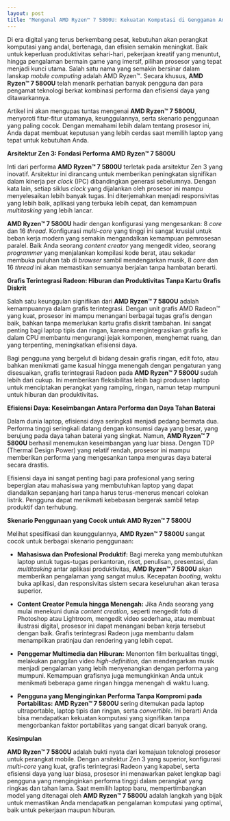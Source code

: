 ```yaml
---
layout: post
title: "Mengenal AMD Ryzen™ 7 5800U: Kekuatan Komputasi di Genggaman Anda"
---
```


Di era digital yang terus berkembang pesat, kebutuhan akan perangkat komputasi yang andal, bertenaga, dan efisien semakin meningkat. Baik untuk keperluan produktivitas sehari-hari, pekerjaan kreatif yang menuntut, hingga pengalaman bermain game yang imersif, pilihan prosesor yang tepat menjadi kunci utama. Salah satu nama yang semakin bersinar dalam lanskap *mobile computing* adalah AMD Ryzen™. Secara khusus, **AMD Ryzen™ 7 5800U** telah menarik perhatian banyak pengguna dan para pengamat teknologi berkat kombinasi performa dan efisiensi daya yang ditawarkannya.

Artikel ini akan mengupas tuntas mengenai **AMD Ryzen™ 7 5800U**, menyoroti fitur-fitur utamanya, keunggulannya, serta skenario penggunaan yang paling cocok. Dengan memahami lebih dalam tentang prosesor ini, Anda dapat membuat keputusan yang lebih cerdas saat memilih laptop yang tepat untuk kebutuhan Anda.

**Arsitektur Zen 3: Fondasi Performa AMD Ryzen™ 7 5800U**

Inti dari performa **AMD Ryzen™ 7 5800U** terletak pada arsitektur Zen 3 yang inovatif. Arsitektur ini dirancang untuk memberikan peningkatan signifikan dalam kinerja per *clock* (IPC) dibandingkan generasi sebelumnya. Dengan kata lain, setiap siklus *clock* yang dijalankan oleh prosesor ini mampu menyelesaikan lebih banyak tugas. Ini diterjemahkan menjadi responsivitas yang lebih baik, aplikasi yang terbuka lebih cepat, dan kemampuan *multitasking* yang lebih lancar.

**AMD Ryzen™ 7 5800U** hadir dengan konfigurasi yang mengesankan: 8 *core* dan 16 *thread*. Konfigurasi *multi-core* yang tinggi ini sangat krusial untuk beban kerja modern yang semakin mengandalkan kemampuan pemrosesan paralel. Baik Anda seorang *content creator* yang mengedit video, seorang *programmer* yang menjalankan kompilasi kode berat, atau sekadar membuka puluhan tab di *browser* sambil mendengarkan musik, 8 *core* dan 16 *thread* ini akan memastikan semuanya berjalan tanpa hambatan berarti.

**Grafis Terintegrasi Radeon: Hiburan dan Produktivitas Tanpa Kartu Grafis Diskrit**

Salah satu keunggulan signifikan dari **AMD Ryzen™ 7 5800U** adalah kemampuannya dalam grafis terintegrasi. Dengan unit grafis AMD Radeon™ yang kuat, prosesor ini mampu menangani berbagai tugas grafis dengan baik, bahkan tanpa memerlukan kartu grafis diskrit tambahan. Ini sangat penting bagi laptop tipis dan ringan, karena mengintegrasikan grafis ke dalam CPU membantu mengurangi jejak komponen, menghemat ruang, dan yang terpenting, meningkatkan efisiensi daya.

Bagi pengguna yang bergelut di bidang desain grafis ringan, edit foto, atau bahkan menikmati game kasual hingga menengah dengan pengaturan yang disesuaikan, grafis terintegrasi Radeon pada **AMD Ryzen™ 7 5800U** sudah lebih dari cukup. Ini memberikan fleksibilitas lebih bagi produsen laptop untuk menciptakan perangkat yang ramping, ringan, namun tetap mumpuni untuk hiburan dan produktivitas.

**Efisiensi Daya: Keseimbangan Antara Performa dan Daya Tahan Baterai**

Dalam dunia laptop, efisiensi daya seringkali menjadi pedang bermata dua. Performa tinggi seringkali datang dengan konsumsi daya yang besar, yang berujung pada daya tahan baterai yang singkat. Namun, **AMD Ryzen™ 7 5800U** berhasil menemukan keseimbangan yang luar biasa. Dengan TDP (Thermal Design Power) yang relatif rendah, prosesor ini mampu memberikan performa yang mengesankan tanpa menguras daya baterai secara drastis.

Efisiensi daya ini sangat penting bagi para profesional yang sering bepergian atau mahasiswa yang membutuhkan laptop yang dapat diandalkan sepanjang hari tanpa harus terus-menerus mencari colokan listrik. Pengguna dapat menikmati kebebasan bergerak sambil tetap produktif dan terhubung.

**Skenario Penggunaan yang Cocok untuk AMD Ryzen™ 7 5800U**

Melihat spesifikasi dan keunggulannya, **AMD Ryzen™ 7 5800U** sangat cocok untuk berbagai skenario penggunaan:

*   **Mahasiswa dan Profesional Produktif:** Bagi mereka yang membutuhkan laptop untuk tugas-tugas perkantoran, riset, penulisan, presentasi, dan *multitasking* antar aplikasi produktivitas, **AMD Ryzen™ 7 5800U** akan memberikan pengalaman yang sangat mulus. Kecepatan *booting*, waktu buka aplikasi, dan responsivitas sistem secara keseluruhan akan terasa superior.

*   **Content Creator Pemula hingga Menengah:** Jika Anda seorang yang mulai menekuni dunia *content creation*, seperti mengedit foto di Photoshop atau Lightroom, mengedit video sederhana, atau membuat ilustrasi digital, prosesor ini dapat menangani beban kerja tersebut dengan baik. Grafis terintegrasi Radeon juga membantu dalam menampilkan pratinjau dan rendering yang lebih cepat.

*   **Penggemar Multimedia dan Hiburan:** Menonton film berkualitas tinggi, melakukan panggilan video *high-definition*, dan mendengarkan musik menjadi pengalaman yang lebih menyenangkan dengan performa yang mumpuni. Kemampuan grafisnya juga memungkinkan Anda untuk menikmati beberapa game ringan hingga menengah di waktu luang.

*   **Pengguna yang Menginginkan Performa Tanpa Kompromi pada Portabilitas:** **AMD Ryzen™ 7 5800U** sering ditemukan pada laptop ultraportable, laptop tipis dan ringan, serta *convertible*. Ini berarti Anda bisa mendapatkan kekuatan komputasi yang signifikan tanpa mengorbankan faktor portabilitas yang sangat dicari banyak orang.

**Kesimpulan**

**AMD Ryzen™ 7 5800U** adalah bukti nyata dari kemajuan teknologi prosesor untuk perangkat mobile. Dengan arsitektur Zen 3 yang superior, konfigurasi *multi-core* yang kuat, grafis terintegrasi Radeon yang kapabel, serta efisiensi daya yang luar biasa, prosesor ini menawarkan paket lengkap bagi pengguna yang menginginkan performa tinggi dalam perangkat yang ringkas dan tahan lama. Saat memilih laptop baru, mempertimbangkan model yang ditenagai oleh **AMD Ryzen™ 7 5800U** adalah langkah yang bijak untuk memastikan Anda mendapatkan pengalaman komputasi yang optimal, baik untuk pekerjaan maupun hiburan.
